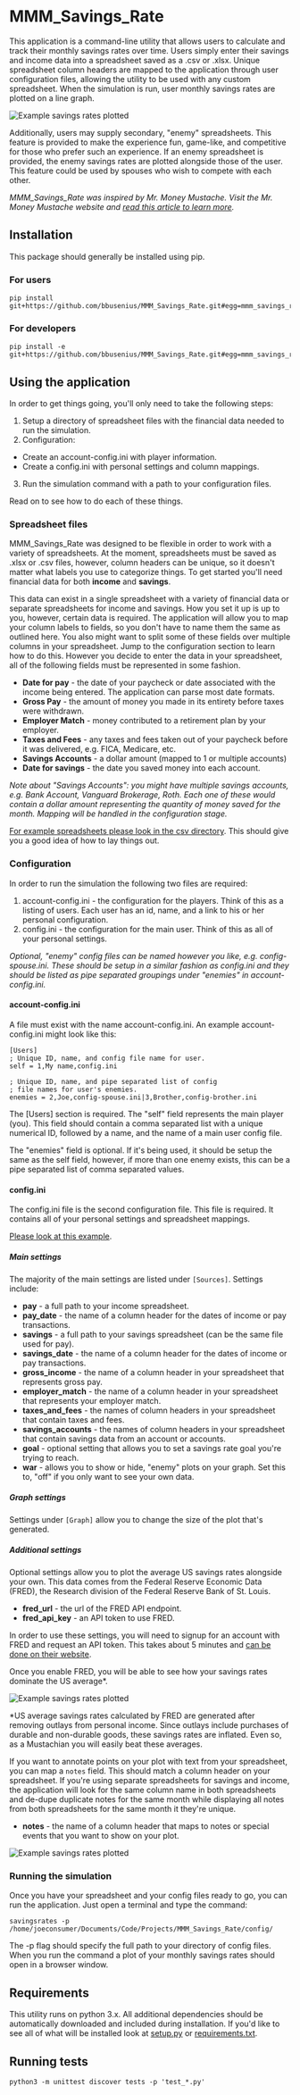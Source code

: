 # MMM_Savings_Rate

This application is a command-line utility that allows users to calculate and track their monthly savings rates over time. Users simply enter their savings and income data into a spreadsheet saved as a .csv or .xlsx. Unique spreadsheet column headers are mapped to the application through user configuration files, allowing the utility to be used with any custom spreadsheet. When the simulation is run, user monthly savings rates are plotted on a line graph.

![Example savings rates plotted](https://github.com/bbusenius/MMM_Savings_Rate/raw/master/docs/screenshot.png)

Additionally, users may supply secondary, "enemy" spreadsheets. This feature is provided to make the experience fun, game-like, and competitive for those who prefer such an experience. If an enemy spreadsheet is provided, the enemy savings rates are plotted alongside those of the user. This feature could be used by spouses who wish to compete with each other.

*MMM_Savings_Rate was inspired by Mr. Money Mustache. Visit the Mr. Money Mustache website and [read this article to learn more](http://www.mrmoneymustache.com/2012/01/13/the-shockingly-simple-math-behind-early-retirement).*

## Installation
This package should generally be installed using pip.

### For users 

```
pip install git+https://github.com/bbusenius/MMM_Savings_Rate.git#egg=mmm_savings_rate
```
### For developers

```
pip install -e git+https://github.com/bbusenius/MMM_Savings_Rate.git#egg=mmm_savings_rate
```
## Using the application

In order to get things going, you'll only need to take the following steps:

1. Setup a directory of spreadsheet files with the financial data needed to run the simulation.
2. Configuration:
  - Create an account-config.ini with player information.
  - Create a config.ini with personal settings and column mappings.
3. Run the simulation command with a path to your configuration files.

Read on to see how to do each of these things.

### Spreadsheet files
MMM_Savings_Rate was designed to be flexible in order to work with a variety of spreadsheets. At the moment, spreadsheets must be saved as .xlsx or .csv files, however, column headers can be unique, so it doesn't matter what labels you use to categorize things. To get started you'll need financial data for both **income** and **savings**.

This data can exist in a single spreadsheet with a variety of financial data or separate spreadsheets for income and savings. How you set it up is up to you, however, certain data is required. The application will allow you to map your column labels to fields, so you don't have to name them the same as outlined here. You also might want to split some of these fields over multiple columns in your spreadsheet. Jump to the configuration section to learn how to do this. However you decide to enter the data in your spreadsheet, all of the following fields must be represented in some fashion.

- **Date for pay** - the date of your paycheck or date associated with the income being entered. The application can parse most date formats.
- **Gross Pay** - the amount of money you made in its entirety before taxes were withdrawn.
- **Employer Match** - money contributed to a retirement plan by your employer.
- **Taxes and Fees** - any taxes and fees taken out of your paycheck before it was delivered, e.g. FICA, Medicare, etc.
- **Savings Accounts** - a dollar amount (mapped to 1 or multiple accounts)
- **Date for savings** - the date you saved money into each account.

*Note about "Savings Accounts": you might have multiple savings accounts, e.g. Bank Account, Vanguard Brokerage, Roth. Each one of these would contain a dollar amount representing the quantity of money saved for the month. Mapping will be handled in the configuration stage.*

[For example spreadsheets please look in the csv directory](https://github.com/bbusenius/MMM_Savings_Rate/tree/master/csv). This should give you a good idea of how to lay things out.

### Configuration

In order to run the simulation the following two files are required:

1. account-config.ini - the configuration for the players. Think of this as a listing of users. Each user has an id, name, and a link to his or her personal configuration.
2. config.ini - the configuration for the main user. Think of this as all of your personal settings.

*Optional, "enemy" config files can be named however you like, e.g. config-spouse.ini. These should be setup in a similar fashion as config.ini and they should be listed as pipe separated groupings under "enemies" in account-config.ini.*

#### account-config.ini
A file must exist with the name account-config.ini. An example account-config.ini might look like this:

```
[Users]
; Unique ID, name, and config file name for user.
self = 1,My name,config.ini

; Unique ID, name, and pipe separated list of config
; file names for user's enemies.
enemies = 2,Joe,config-spouse.ini|3,Brother,config-brother.ini
```

The [Users] section is required. The "self" field represents the main player (you). This field should contain a comma separated list with a unique numerical ID, followed by a name, and the name of a main user config file.

The "enemies" field is optional. If it's being used, it should be setup the same as the self field, however, if more than one enemy exists, this can be a pipe separated list of comma separated values.

#### config.ini
The config.ini file is the second configuration file. This file is required. It contains all of your personal settings and spreadsheet mappings.

[Please look at this example](https://github.com/bbusenius/MMM_Savings_Rate/blob/master/config/config-example.ini).

##### Main settings

The majority of the main settings are listed under `[Sources]`. Settings include:

- **pay** - a full path to your income spreadsheet.
- **pay_date** - the name of a column header for the dates of income or pay transactions.
- **savings** - a full path to your savings spreadsheet (can be the same file used for pay).
- **savings_date** - the name of a column header for the dates of income or pay transactions.
- **gross_income** - the name of a column header in your spreadsheet that represents gross pay.
- **employer_match** - the name of a column header in your spreadsheet that represents your employer match.
- **taxes_and_fees** - the names of column headers in your spreadsheet that contain taxes and fees.
- **savings_accounts** - the names of column headers in your spreadsheet that contain savings data from an account or accounts.
- **goal** - optional setting that allows you to set a savings rate goal you're trying to reach.
- **war** - allows you to show or hide, "enemy" plots on your graph. Set this to, "off" if you only want to see your own data.

##### Graph settings

Settings under `[Graph]` allow you to change the size of the plot that's generated.

##### Additional settings

Optional settings allow you to plot the average US savings rates alongside your own. This data comes from the Federal Reserve Economic Data (FRED), the Research division of the Federal Reserve Bank of St. Louis.

- **fred_url** - the url of the FRED API endpoint.
- **fred_api_key** - an API token to use FRED.

In order to use these settings, you will need to signup for an account with FRED and request an API token. This takes about 5 minutes and [can be done on their website](https://fred.stlouisfed.org/docs/api/api_key.html).

Once you enable FRED, you will be able to see how your savings rates dominate the US average*.

![Example savings rates plotted](https://github.com/bbusenius/MMM_Savings_Rate/raw/master/docs/FRED.png)

*US average savings rates calculated by FRED are generated after removing outlays from personal income. Since outlays include purchases of durable and non-durable goods, these savings rates are inflated. Even so, as a Mustachian you will easily beat these averages.

If you want to annotate points on your plot with text from your spreadsheet, you can map a `notes` field. This should match a column header on your spreadsheet. If you're using separate spreadsheets for savings and income, the application will look for the same column name in both spreadsheets and de-dupe duplicate notes for the same month while displaying all notes from both spreadsheets for the same month it they're unique.

- **notes** - the name of a column header that maps to notes or special events that you want to show on your plot.

![Example savings rates plotted](https://github.com/bbusenius/MMM_Savings_Rate/raw/master/docs/notes.png)

### Running the simulation

Once you have your spreadsheet and your config files ready to go, you can run the application. Just open a terminal and type the command:

```
savingsrates -p /home/joeconsumer/Documents/Code/Projects/MMM_Savings_Rate/config/
```
The -p flag should specify the full path to your directory of config files. When you run the command a plot of your monthly savings rates should open in a browser window.

## Requirements

This utility runs on python 3.x. All additional dependencies should be automatically downloaded and included during installation. If you'd like to see all of what will be installed look at [setup.py](https://github.com/bbusenius/MMM_Savings_Rate/blob/master/setup.py) or [requirements.txt](https://github.com/bbusenius/MMM_Savings_Rate/blob/master/requirements.txt).

## Running tests

```
python3 -m unittest discover tests -p 'test_*.py'
```
